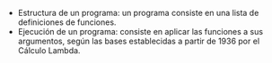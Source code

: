 - Estructura de un programa: un programa consiste en una lista de definiciones de funciones. 
- Ejecución de un programa: consiste en aplicar las funciones a sus argumentos, según las bases establecidas a partir de 1936 por el Cálculo Lambda.